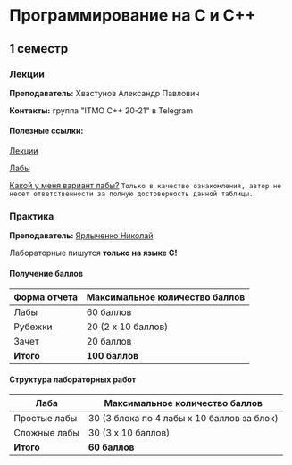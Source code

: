 # Программирование на С и С++

## 1 семестр

###  Лекции

**Преподаватель:** Хвастунов Александр Павлович

**Контакты:** группа "ITMO C++ 20-21" в Telegram

#### Полезные ссылки:

[Лекции](https://drive.google.com/drive/folders/1uc3wkwBfxZNWHib_scjsaoYCRwlfUHdW?usp=sharing)

[Лабы](https://drive.google.com/drive/folders/1G5FEvnBCm4mHrxmkrewrCymDLE77PDVc?usp=sharing)

[Какой у меня вариант лабы?](https://docs.google.com/spreadsheets/d/1O6sHNaf9VAOrs8oKHQlZ4liDHluFJSbtTUVSTwIlE3o/edit?usp=sharing)
`Только в качестве ознакомления, автор не несет ответственности за полную достоверность данной таблицы.`

### Практика

**Преподаватель:** [Ярлыченко Николай](https://isu.ifmo.ru/person/kol9)

Лабораторные пишутся **только на языке C!**

#### Получение баллов

Форма отчета | Максимальное количество баллов
-- | --
Лабы | 60 баллов
Рубежки | 20 (2 x 10 баллов)
Зачет | 20 баллов
**Итого** | **100 баллов**

#### Структура лабораторных работ

Лаба | Максимальное количество баллов
-- | --
Простые лабы | 30 (3 блока по 4 лабы x 10 баллов за блок)
Сложные лабы | 30 (3 x 10 баллов)
**Итого** | **60 баллов**
